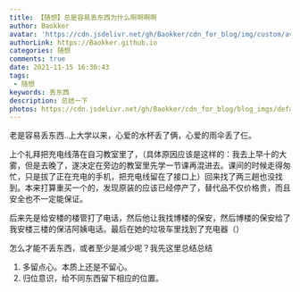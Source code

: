 ```yaml
---
title: 【随想】总是容易丢东西为什么啊啊啊啊
author: Baokker
avatar: 'https://cdn.jsdelivr.net/gh/Baokker/cdn_for_blog/img/custom/avatar.jpg'
authorLink: https://Baokker.github.io
categories: 随想
comments: true
date: 2021-11-15 16:30:43
tags:
 - 随想
keywords: 丢东西
description: 总结一下
photos: https://cdn.jsdelivr.net/gh/Baokker/cdn_for_blog/blog_imgs/defaultImages.jpg
---
```


老是容易丢东西..上大学以来，心爱的水杯丢了俩，心爱的雨伞丢了仨。

上个礼拜把充电线落在自习教室里了，（具体原因应该是这样的：我去上早十的大雾，但是去晚了，遂决定在旁边的教室里先学一节课再混进去。课间的时候走得匆忙，只是拔了正在充电的手机，把充电线留在了接口上）回来找了两三趟也没找到。本来打算重买一个的，发现原装的应该已经停产了，替代品不仅价格贵，而且安全也不一定能保证。

后来先是给安楼的楼管打了电话，然后他让我找博楼的保安，然后博楼的保安给了我安楼三楼的保洁阿姨电话。最后在她的垃圾车里找到了充电器（）

怎么才能不丢东西，或者至少是减少呢？我先这里总结总结

1. 多留点心。本质上还是不留心。
2. 归位意识，给不同东西留下相应的位置。

